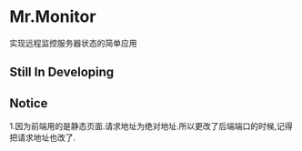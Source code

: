 # Mr.Monitor
实现远程监控服务器状态的简单应用


## Still In Developing

## Notice
1.因为前端用的是静态页面.请求地址为绝对地址.所以更改了后端端口的时候,记得把请求地址也改了.
